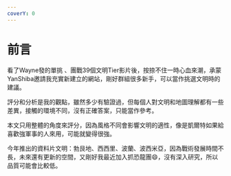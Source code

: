 ```yaml
---
coverY: 0
---
```


# 前言

看了Wayne發的單挑 、團戰39個文明Tier影片後，按捺不住一時心血來潮，承蒙YanShiba邀請我充實新建立的網站，剛好群組很多新手，可以當作挑選文明時的建議。

評分和分析是我的觀點，雖然多少有驗證過，但每個人對文明和地圖理解都有一些差異，接觸的環境不同，沒有正確答案，只能當作參考。

本文只用整體的角度來評分，因為風格不同會影響文明的適性，像是凱爾特如果給喜歡強軍事的人來用，可能就變得很強。

今年推出的資料片文明：勃艮地、西西里、波蘭、波西米亞，因為戰術發展時間不長，未來還有更新的空間，又剛好我最近加入抓恐龍團:smile:，沒有深入研究，所以品質可能會比較低。
